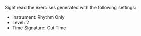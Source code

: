 Sight read the exercises generated with the following settings:

- Instrument: Rhythm Only
- Level: 2
- Time Signature: Cut Time